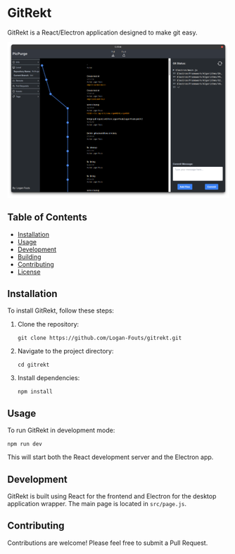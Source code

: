 # GitRekt

GitRekt is a React/Electron application designed to make git easy.

![GitRekt Application Screenshot](./public/app.png)

## Table of Contents
- [Installation](#installation)
- [Usage](#usage)
- [Development](#development)
- [Building](#building)
- [Contributing](#contributing)
- [License](#license)

## Installation

To install GitRekt, follow these steps:

1. Clone the repository:
   ```
   git clone https://github.com/Logan-Fouts/gitrekt.git
   ```
2. Navigate to the project directory:
   ```
   cd gitrekt
   ```
3. Install dependencies:
   ```
   npm install
   ```

## Usage

To run GitRekt in development mode:

```
npm run dev
```

This will start both the React development server and the Electron app.

## Development

GitRekt is built using React for the frontend and Electron for the desktop application wrapper. The main page is located in `src/page.js`.

## Contributing

Contributions are welcome! Please feel free to submit a Pull Request.

